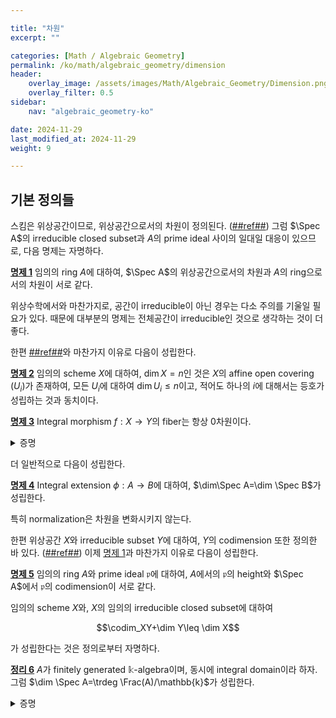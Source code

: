 ```yaml
---

title: "차원"
excerpt: ""

categories: [Math / Algebraic Geometry]
permalink: /ko/math/algebraic_geometry/dimension
header:
    overlay_image: /assets/images/Math/Algebraic_Geometry/Dimension.png
    overlay_filter: 0.5
sidebar: 
    nav: "algebraic_geometry-ko"

date: 2024-11-29
last_modified_at: 2024-11-29
weight: 9

---
```


## 기본 정의들

스킴은 위상공간이므로, 위상공간으로서의 차원이 정의된다. ([##ref##]()) 그럼 $\Spec A$의 irreducible closed subset과 $A$의 prime ideal 사이의 일대일 대응이 있으므로, 다음 명제는 자명하다. 

<div class="proposition" markdown="1">

<ins id="prop1">**명제 1**</ins> 임의의 ring $A$에 대하여, $\Spec A$의 위상공간으로서의 차원과 $A$의 ring으로서의 차원이 서로 같다.

</div>

위상수학에서와 마찬가지로, 공간이 irreducible이 아닌 경우는 다소 주의를 기울일 필요가 있다. 때문에 대부분의 명제는 전체공간이 irreducible인 것으로 생각하는 것이 더 좋다.

한편 [##ref##]()와 마찬가지 이유로 다음이 성립한다. 

<div class="proposition" markdown="1">

<ins id="prop2">**명제 2**</ins> 임의의 scheme $X$에 대하여, $\dim X=n$인 것은 $X$의 affine open covering $(U_i)$가 존재하여, 모든 $U_i$에 대하여 $\dim U_i\leq n$이고, 적어도 하나의 $i$에 대해서는 등호가 성립하는 것과 동치이다. 

</div>

<div class="proposition" markdown="1">

<ins id="prop3">**명제 3**</ins> Integral morphism $f:X \rightarrow Y$의 fiber는 항상 $0$차원이다.

</div>
<details class="proof" markdown="1">
<summary>증명</summary>

즉, 임의의 field $\mathbb{k}$에 대하여 $\phi: \mathbb{k} \rightarrow A$가 integral extension이라면 $\dim A=0$임을 보여야 한다. 이는 [\[가환대수학\] §정수적 확장과 아이디얼, ⁋따름정리 3](/ko/math/commutative_algebra/lying_over_and_going_up#cor3) 그리고 [\[가환대수학\] §정수적 확장과 아이디얼, ⁋따름정리 4](/ko/math/commutative_algebra/lying_over_and_going_up#cor4)에 의해 자명하다. 

</details>

더 일반적으로 다음이 성립한다. 

<div class="proposition" markdown="1">

<ins id="prop4">**명제 4**</ins> Integral extension $\phi:A \rightarrow B$에 대하여, $\dim\Spec A=\dim \Spec B$가 성립한다. 

</div>

특히 normalization은 차원을 변화시키지 않는다. 

한편 위상공간 $X$와 irreducible subset $Y$에 대하여, $Y$의 codimension 또한 정의한 바 있다. ([##ref##]()) 이제 [명제 1](#prop1)과 마찬가지 이유로 다음이 성립한다.

<div class="proposition" markdown="1">

<ins id="prop5">**명제 5**</ins> 임의의 ring $A$와 prime ideal $\mathfrak{p}$에 대하여, $A$에서의 $\mathfrak{p}$의 height와 $\Spec A$에서 $\mathfrak{p}$의 codimension이 서로 같다.

</div>

임의의 scheme $X$와, $X$의 임의의 irreducible closed subset에 대하여 

$$\codim_XY+\dim Y\leq \dim X$$

가 성립한다는 것은 정의로부터 자명하다. 

<div class="proposition" markdown="1">

<ins id="thm6">**정리 6**</ins> $A$가 finitely generated $\mathbb{k}$-algebra이며, 동시에 integral domain이라 하자. 그럼 $\dim \Spec A=\trdeg \Frac(A)/\mathbb{k}$가 성립한다.

</div>
<details class="proof" markdown="1">
<summary>증명</summary>



</details>

